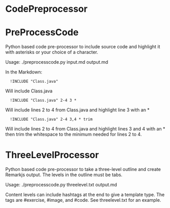 CodePreprocessor
================

PreProcessCode
================

Python based code pre-processor to include source code and highlight it with asterisks or your choice of a character.

Usage:
./preprocesscode.py input.md output.md

In the Markdown:

```
  !INCLUDE "Class.java"
```

Will include Class.java

```
  !INCLUDE "Class.java" 2-4 3 *
```

Will include lines 2 to 4 from Class.java and highlight line 3 with an *

```
  !INCLUDE "Class.java" 2-4 3,4 * trim
```

Will include lines 2 to 4 from Class.java and highlight lines 3 and 4 with an *
then trim the whitespace to the minimum needed for lines 2 to 4.

ThreeLevelProcessor
================

Python based code pre-processor to take a three-level outline and create
Remarkjs output. The levels in the outline must be tabs.

Usage:
./preprocesscode.py threelevel.txt output.md

Content levels can include hashtags at the end to give a template type.
The tags are #exercise, #image, and #code. See threelevel.txt for an example.
